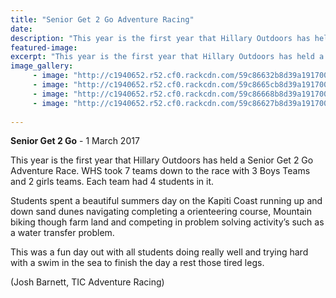 ```yaml
---
title: "Senior Get 2 Go Adventure Racing"
date: 
description: "This year is the first year that Hillary Outdoors has held a Senior Get 2 Go Adventure Race. WHS took 7 teams down to the race with 3 Boys Teams and 2 girls teams..."
featured-image: 
excerpt: "This year is the first year that Hillary Outdoors has held a Senior Get 2 Go Adventure Race. WHS took 7 teams down to the race with 3 Boys Teams and 2 girls teams."
image_gallery:
     - image: "http://c1940652.r52.cf0.rackcdn.com/59c86632b8d39a19170001c8/20170301_120929.jpg"
     - image: "http://c1940652.r52.cf0.rackcdn.com/59c8665cb8d39a19170001ca/20170301_122916.jpg"
     - image: "http://c1940652.r52.cf0.rackcdn.com/59c86668b8d39a19170001cc/good-action-shot.jpg"
     - image: "http://c1940652.r52.cf0.rackcdn.com/59c86627b8d39a19170001c6/20170301_101934.jpg"
	
---
```


<p><strong>Senior Get 2 Go</strong> - 1 March 2017</p>
<p>This year is the first year that Hillary Outdoors has held a Senior Get 2 Go Adventure Race. WHS took 7 teams down to the race with 3 Boys Teams and 2 girls teams. Each team had 4 students in it.</p>
<p>Students spent a beautiful summers day on the Kapiti Coast running up and down sand dunes navigating completing a orienteering course, Mountain biking though farm land and competing in problem solving activity&rsquo;s such as a water transfer problem.</p>
<p>This was a fun day out with all students doing really well and trying hard with a swim in the sea to finish the day a rest those tired legs.</p>
<p>(Josh Barnett, TIC Adventure Racing)&nbsp;</p>

